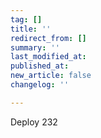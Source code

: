 ```yaml
---
tag: []
title: ''
redirect_from: []
summary: ''
last_modified_at: 
published_at: 
new_article: false
changelog: ''

---
```

Deploy 232